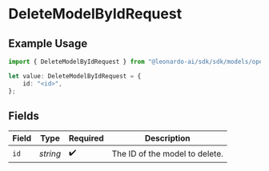 # DeleteModelByIdRequest

## Example Usage

```typescript
import { DeleteModelByIdRequest } from "@leonardo-ai/sdk/sdk/models/operations";

let value: DeleteModelByIdRequest = {
    id: "<id>",
};
```

## Fields

| Field                          | Type                           | Required                       | Description                    |
| ------------------------------ | ------------------------------ | ------------------------------ | ------------------------------ |
| `id`                           | *string*                       | :heavy_check_mark:             | The ID of the model to delete. |